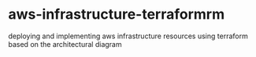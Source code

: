 # aws-infrastructure-terraformrm
deploying and implementing aws infrastructure resources using terraform based on the architectural diagram
